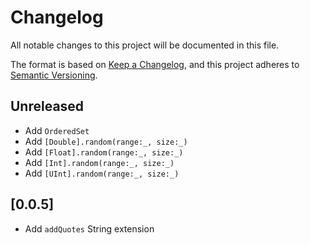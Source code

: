 # Changelog

All notable changes to this project will be documented in this file.

The format is based on [Keep a Changelog](https://keepachangelog.com/en/1.0.0/),
and this project adheres to [Semantic Versioning](https://semver.org/spec/v2.0.0.html).

## Unreleased

- Add `OrderedSet`
- Add `[Double].random(range:_, size:_)`
- Add `[Float].random(range:_, size:_)`
- Add `[Int].random(range:_, size:_)`
- Add `[UInt].random(range:_, size:_)`

## [0.0.5]

- Add `addQuotes` String extension
